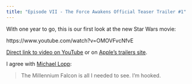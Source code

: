 ```yaml
---
title: "Episode VII - The Force Awakens Official Teaser Trailer #1"
---
```

<p>With one year to go, this is our first look at the new Star Wars movie:</p>
<p>https://www.youtube.com/watch?v=OMOVFvcNfvE</p>
<p><a href="https://www.youtube.com/watch?v=OMOVFvcNfvE">Direct link to video on YouTube</a> or on <a href="https://trailers.apple.com/trailers/lucasfilm/starwarstheforceawakens/">Apple’s trailers site</a>.</p>
<p>I agree with <a href="https://randsinrepose.com/links/2014/11/28/the-force-awakens-a-collage-of-iconic-images/">Michael Lopp</a>:</p>
<blockquote><p>
  The Millennium Falcon is all I needed to see. I’m hooked.
</p></blockquote>
